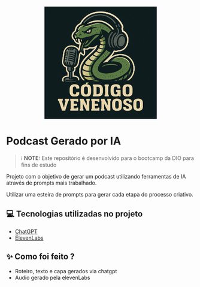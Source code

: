 <p align="center">
<img 
    src="./Podcast/assets/cover.png"
    width="300"
/>
</p>

# Podcast Gerado por IA


 > ℹ️ **NOTE:** Este repositório é desenvolvido para o bootcamp da DIO para fins de estudo

Projeto com o objetivo de gerar um podcast utilizando ferramentas de IA através de prompts mais trabalhado.

Utilizar uma esteira de prompts para gerar cada etapa do processo criativo.

## 💻 Tecnologias utilizadas no projeto

- [ChatGPT](https://chat.openai.com/) 
- [ElevenLabs](https://beta.elevenlabs.io/)

## ✨ Como foi feito ?

- Roteiro, texto e capa gerados via chatgpt
- Audio gerado pela elevenLabs